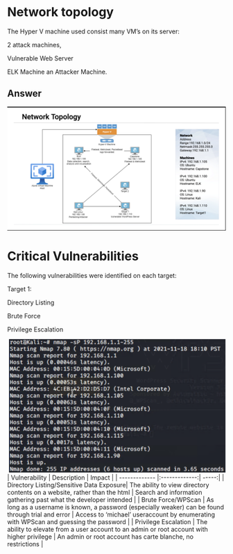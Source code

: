 # Network topology 

The Hyper V machine used consist many VM’s on its server:

2 attack machines, 

Vulnerable Web Server

ELK Machine
an Attacker Machine.
## Answer
![Image1](/images/Image1.png)

# Critical Vulnerabilities

The following vulnerabilities were identified on each target:

Target 1:

Directory Listing

Brute Force

Privilege Escalation

![Image2](/images/Image2.png)
| Vulnerability        | Description           | Impact  |
| ------------- |:-------------:| -----:|
| Directory Listing/Sensitive Data Exposure| The ability to view directory contents on a website, rather than the html | Search and information gathering past what the developer intended |
| Brute Force/WPScan     | As long as a username is known, a password (especially weaker) can be found through trial and error      |   Access to ‘michael’ useraccount by enumerating with WPScan and guessing the password
 |
| Privilege Escalation | The ability to elevate from a user account to an admin or root account with higher privilege    |    An admin or root account has carte blanche, no restrictions |
